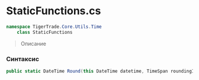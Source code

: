 
# StaticFunctions.cs
```csharp
namespace TigerTrade.Core.Utils.Time  
    class StaticFunctions
```

> Описание

### Синтаксис
```csharp
public static DateTime Round(this DateTime datetime, TimeSpan roundingInterval)
```
